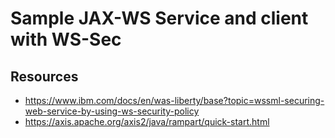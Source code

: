 # Sample JAX-WS Service and client with WS-Sec

## Resources

- https://www.ibm.com/docs/en/was-liberty/base?topic=wssml-securing-web-service-by-using-ws-security-policy
- https://axis.apache.org/axis2/java/rampart/quick-start.html
